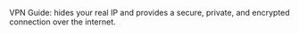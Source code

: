  VPN Guide: hides your real IP and provides a secure, private, and encrypted connection over the internet.
